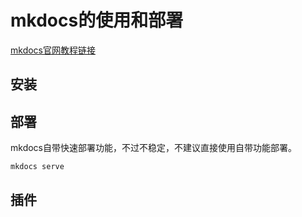 # mkdocs的使用和部署

[mkdocs官网教程链接](https://squidfunk.github.io/mkdocs-material/)

## 安装

## 部署

mkdocs自带快速部署功能，不过不稳定，不建议直接使用自带功能部署。  
```bash
mkdocs serve
```

## 插件